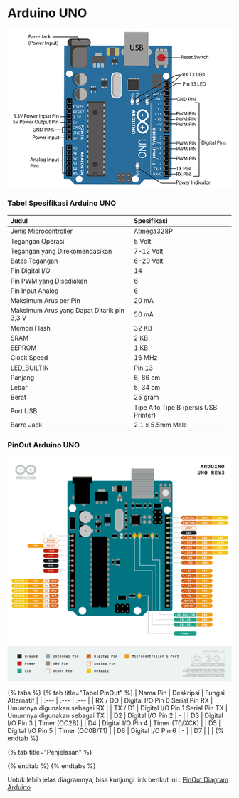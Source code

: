 # Arduino UNO

![](../.gitbook/assets/image%20%283%29.png)

### Tabel Spesifikasi Arduino UNO

| Judul | Spesifikasi |
| :--- | :--- |
| Jenis Microcontroller | Atmega328P |
| Tegangan Operasi | 5 Volt |
| Tegangan yang Direkomendasikan | 7-12 Volt |
| Batas Tegangan | 6-20 Volt |
| Pin Digital I/O | 14 |
| Pin PWM yang Disediakan | 6 |
| Pin Input Analog | 6 |
| Maksimum Arus per Pin | 20 mA |
| Maksimum Arus yang Dapat Ditarik pin 3,3 V | 50 mA |
| Memori Flash | 32 KB |
| SRAM | 2 KB |
| EEPROM | 1 KB |
| Clock Speed | 16 MHz |
| LED\_BUILTIN | Pin 13 |
| Panjang | 6, 86 cm |
| Lebar | 5, 34 cm |
| Berat | 25 gram |
| Port USB | Tipe A to Tipe B \(persis USB Printer\) |
| Barre Jack | 2.1 x 5.5mm Male |

### PinOut Arduino UNO

![](../.gitbook/assets/image%20%282%29.png)

{% tabs %}
{% tab title="Tabel PinOut" %}
| Nama Pin | Deskripsi | Fungsi Alternatif |
| :--- | :--- | :--- |
| RX / DO | Digital I/O Pin 0 Serial Pin RX | Umumnya digunakan sebagai RX |
| TX / D1 | Digital I/O Pin 1 Serial Pin TX | Umumnya digunakan sebagai TX |
| D2 | Digital I/O Pin 2 | - |
| D3 | Digital I/O Pin 3 | Timer \(OC2B\) |
| D4 | Digital I/O Pin 4 | Timer \(T0/XCK\) |
| D5 | Digital I/O Pin 5 | Timer \(OC0B/T1\) |
| D6 | Digital I/O Pin 6 | - |
| D7 |  |  |
{% endtab %}

{% tab title="Penjelasan" %}

{% endtab %}
{% endtabs %}

Untuk lebih jelas diagramnya, bisa kunjungi link berikut ini : [PinOut Diagram Arduino](https://content.arduino.cc/assets/Pinout-UNOrev3_latest.pdf)

